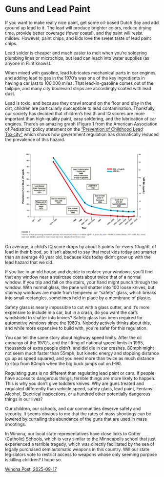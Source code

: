 # Guns and Lead Paint

If you want to make really nice paint, get some oil-based Dutch Boy and add ground up lead to it.  The lead will produce brighter colors, reduce drying time, provide better coverage (fewer coats!), and the paint will resist mildew.  However, paint chips, and kids love the sweet taste of lead paint chips.  

Lead solder is cheaper and much easier to melt when you’re soldering plumbing lines or microchips, but lead can leach into water supplies (as anyone in Flint knows).

When mixed with gasoline, lead lubricates mechanical parts in car engines, and adding lead to gas in the 1970’s was one of the key ingredients in having a car last to 100,000 miles. That lead-in-gasoline comes out of the tailpipe, and many city boulevard strips are accordingly coated with lead dust.

Lead is toxic, and because they crawl around on the floor and play in the dirt, children are particularly susceptible to lead contamination. Thankfully, our society has decided that children’s health and IQ scores are more important than high-quality paint, easy soldering, and the lubrication of car engines.  There’s an amazing graph (Figure 1 from the American Association of Pediatrics’ policy statement on the [“Prevention of Childhood Lead Toxicity”](https://publications.aap.org/pediatrics/article/138/1/e20161493/52600/Prevention-of-Childhood-Lead-Toxicity) which shows how government regulation has dramatically reduced the prevalence of this hazard.

<figure>
<img src="./images/lead_blood_levels.png"
alt="Figure 1 from Prevention of Childhood Lead Toxicity by American Academy of Pediatrics 2016, DOI: 10.1542/peds.2016-1493">
</figure>

On average, a child’s IQ score drops by about 5 points for every 10ug/dL of lead in their blood, so it isn’t absurd to say that most kids today are smarter than an average 40 year old, because kids today didn’t grow up with the lead hazard that we did.  
 
If you live in an old house and decide to replace your windows, you’ll find that any window near a staircase costs about twice that of a normal window.  If you trip and fall on the stairs, your hand might punch through the window.  With normal glass, the pane will shatter into 100 loose knives, but stairway windows are made from tempered or “safety” glass, which breaks into small rectangles, sometimes held in place by a membrane of plastic.

Safety glass is nearly impossible to cut with a glass cutter, and it’s more expensive to include in a car, but in a crash, do you want the car’s windshield to shatter into knives?  Safety glass has been required for automotive windows since the 1960’s.  Nobody actively thinks about this, and while more expensive to build with, you’re safer for this regulation.  

You can tell the same story about highway speed limits.  After the oil embargo of the 1970’s, and the lifting of national speed limits in 1995, thousands of extra people didn’t, and did die in car crashes.  80mph might not seem much faster than 55mph, but kinetic energy and stopping distance go up as speed squared, and you need more than twice as much distance to stop from 80mph when the big buck jumps out on I-90.  

Regulating guns is no different than regulating lead paint or cars. If people have access to dangerous things, terrible things are more likely to happen.  This is why you don’t give toddlers knives. Why are guns treated and regulated differently than vehicle speed, safety glass, lead paint, Fentanyl, Alcohol, Electrical inspections, or a hundred other potentially dangerous things in our lives? 

Our children, our schools, and our communities deserve safety and security. It seems obvious to me that the rates of mass shootings can be lowered by curtailing the abundance of the guns that are used in mass shootings.

In Winona, our local state representatives have close links to Cotter (Catholic) Schools, which is very similar to the Minneapolis school that just experienced a terrible tragedy, which was directly facilitated by the sea of legally purchased semiautomatic weapons in this country. Will our state legislators vote to restrict access to weapons whose only seeming purpose is killing children?  I hope so. 

[Winona Post, 2025-09-17](https://www.winonapost.com/opinion/what-if-we-treated-guns-like-other-dangerous-products/article_2e7ca279-cc6e-418b-83f1-7f5553d94338.html)
